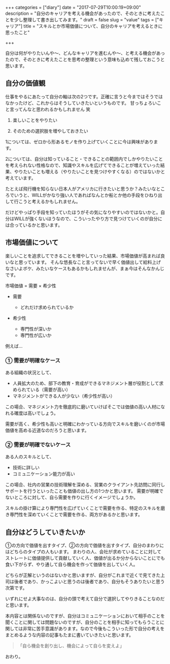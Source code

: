 +++
categories = ["diary"]
date = "2017-07-29T10:00:19+09:00"
description = "自分のキャリアを考える機会があったので、そのときに考えたことを少し整理して書き出してみます。"
draft = false 
slug = "value"
tags = ["キャリア"]
title = "スキルとか市場価値について、自分のキャリアを考えるときに思ったこと"

+++

自分は何がやりたいんや〜、どんなキャリアを進むんや〜、と考える機会があったので、そのときに考えたことを思考の整理という意味も込めて残しておこうと思います。

## 自分の価値観

仕事をやるにあたって自分の軸は次の2つです。正確に言うと今まではそうではなかったけど、これからはそうしていきたいというものです。
甘っちょろいこと言ってんなと思われるかもしれません 笑


1. 楽しいことをやりたい

1. そのための選択肢を増やしておきたい

1については、ゼロから形あるモノを作り上げていくことに今は興味があります。

2については、自分は知っていること・できることの範囲内でしかやりたいことを考えられない性格なので、知識やスキルを広げてできることが増えていった結果、やりたいことも増える（やりたいことを見つけやすくなる）のではないかと考えています。

たとえば飛行機を知らない日本人がアメリカに行きたいと思うか？みたいなところでいうと、WILLがかなり強い人であればなんとか船とか他の手段をひねり出して行こうと考えるかもしれません。

だけどやっぱり手段を知っていたほうがその気になりやすいのではないかと。自分はWILLが強くないほうなので、こういったやり方で見つけていくのが自分には合っているかと思います。 


## 市場価値について

楽しいことを追求してできることを増やしていった結果、市場価値が高まれば良いなと思っています。
そんな悠長なこと言ってないで早く価値出して給料上げなさいよボケ、みたいなケースもあるかもしれませんが、まぁ今はそんなかんじです。

市場価値 = 需要 × 希少性

- 需要
    - どれだけ求められているか

- 希少性
    - 専門性が深いか
    - 専門性が広いか

例えば…

### ① 需要が明確なケース

ある組織の状況として、

- 人員拡大のため、部下の教育・育成ができるマネジメント層が役割として求められている（需要が高い）
- マネジメントができる人が少ない（希少性が高い）

この場合、マネジメント力を徹底的に磨いていけばそこでは価値の高い人材になれる確度は高いでしょう。

需要が高く、希少性も高いと明確にわかっている方向でスキルを磨いくのが市場価値を高める近道なのだろうと思います。

### ② 需要が明確でないケース

ある人のスキルとして、

- 技術に詳しい
- コミュニケーション能力が高い

この場合、社内の営業の技術理解を深める、営業のクライアント先訪問に同行しサポートを行うといったことも価値の出し方の1つかと思います。
需要が明確でないところに対して、自ら需要を作りに行くイメージでしょうか。

スキルの掛け算により専門性を広げていくことで需要を作る、特定のスキルを磨き専門性を深めていくことで需要を作る、両方があるかと思います。


## 自分はどうしていきたいか

①の方向で価値を出すタイプ、②の方向で価値を出すタイプ、自分のまわりにはどちらのタイプの人もいます。
まわりの人、会社が求めていることに対してストレートに価値提供して貢献していく人、価値が出るか分からないことにでも食い下がらず、やり通して自ら機会を作って価値を出していく人。

どちらが正解というのはないかと思いますが、自分がこれまで近くで見てきた上司は後者であり、かっこよいと思うのは後者であり、自分もそうありたいと思う次第です。

いずれにせよ大事なのは、自分の頭で考えて自分で選択してやりきることなのだと思います。

本内容とは関係ないのですが、自分はコミュニケーションにおいて相手のことを聞くことに関しては問題ないのですが、自分のことを相手に知ってもらうことに関しては非常に苦手意識があります。なので今後もこういった形で自分の考えをまとめるような内容の記事もたまに書いていきたいと思います。

>「自ら機会を創り出し、機会によって自らを変えよ」

おわり。
